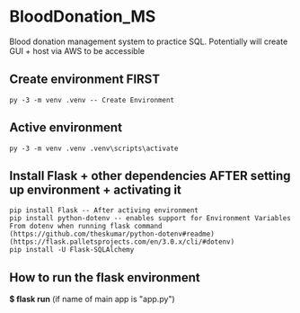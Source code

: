 # BloodDonation_MS
Blood donation management system to practice SQL. Potentially will create GUI + host via AWS to be accessible

## Create environment FIRST
    py -3 -m venv .venv -- Create Environment

## Active environment 
    py -3 -m venv .venv .venv\scripts\activate

## Install Flask + other dependencies AFTER setting up environment + activating it
    pip install Flask -- After activing environment
    pip install python-dotenv -- enables support for Environment Variables From dotenv when running flask command (https://github.com/theskumar/python-dotenv#readme) (https://flask.palletsprojects.com/en/3.0.x/cli/#dotenv)
    pip install -U Flask-SQLAlchemy

## How to run the flask environment
**$ flask run** (if name of main app is "app.py")

